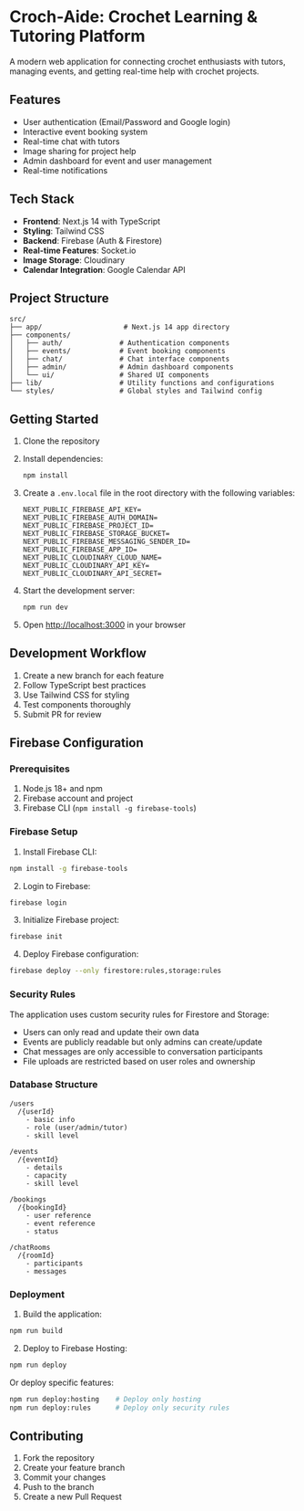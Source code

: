 # Croch-Aide: Crochet Learning & Tutoring Platform

A modern web application for connecting crochet enthusiasts with tutors, managing events, and getting real-time help with crochet projects.

## Features

- User authentication (Email/Password and Google login)
- Interactive event booking system
- Real-time chat with tutors
- Image sharing for project help
- Admin dashboard for event and user management
- Real-time notifications

## Tech Stack

- **Frontend**: Next.js 14 with TypeScript
- **Styling**: Tailwind CSS
- **Backend**: Firebase (Auth & Firestore)
- **Real-time Features**: Socket.io
- **Image Storage**: Cloudinary
- **Calendar Integration**: Google Calendar API

## Project Structure

```
src/
├── app/                    # Next.js 14 app directory
├── components/            
│   ├── auth/              # Authentication components
│   ├── events/            # Event booking components
│   ├── chat/              # Chat interface components
│   ├── admin/             # Admin dashboard components
│   └── ui/                # Shared UI components
├── lib/                   # Utility functions and configurations
└── styles/                # Global styles and Tailwind config

```

## Getting Started

1. Clone the repository
2. Install dependencies:
   ```bash
   npm install
   ```

3. Create a `.env.local` file in the root directory with the following variables:
   ```
   NEXT_PUBLIC_FIREBASE_API_KEY=
   NEXT_PUBLIC_FIREBASE_AUTH_DOMAIN=
   NEXT_PUBLIC_FIREBASE_PROJECT_ID=
   NEXT_PUBLIC_FIREBASE_STORAGE_BUCKET=
   NEXT_PUBLIC_FIREBASE_MESSAGING_SENDER_ID=
   NEXT_PUBLIC_FIREBASE_APP_ID=
   NEXT_PUBLIC_CLOUDINARY_CLOUD_NAME=
   NEXT_PUBLIC_CLOUDINARY_API_KEY=
   NEXT_PUBLIC_CLOUDINARY_API_SECRET=
   ```

4. Start the development server:
   ```bash
   npm run dev
   ```

5. Open [http://localhost:3000](http://localhost:3000) in your browser

## Development Workflow

1. Create a new branch for each feature
2. Follow TypeScript best practices
3. Use Tailwind CSS for styling
4. Test components thoroughly
5. Submit PR for review

## Firebase Configuration

### Prerequisites
1. Node.js 18+ and npm
2. Firebase account and project
3. Firebase CLI (`npm install -g firebase-tools`)

### Firebase Setup
1. Install Firebase CLI:
```bash
npm install -g firebase-tools
```

2. Login to Firebase:
```bash
firebase login
```

3. Initialize Firebase project:
```bash
firebase init
```

4. Deploy Firebase configuration:
```bash
firebase deploy --only firestore:rules,storage:rules
```

### Security Rules
The application uses custom security rules for Firestore and Storage:
- Users can only read and update their own data
- Events are publicly readable but only admins can create/update
- Chat messages are only accessible to conversation participants
- File uploads are restricted based on user roles and ownership

### Database Structure
```
/users
  /{userId}
    - basic info
    - role (user/admin/tutor)
    - skill level

/events
  /{eventId}
    - details
    - capacity
    - skill level

/bookings
  /{bookingId}
    - user reference
    - event reference
    - status

/chatRooms
  /{roomId}
    - participants
    - messages
```

### Deployment
1. Build the application:
```bash
npm run build
```

2. Deploy to Firebase Hosting:
```bash
npm run deploy
```

Or deploy specific features:
```bash
npm run deploy:hosting    # Deploy only hosting
npm run deploy:rules      # Deploy only security rules
```

## Contributing

1. Fork the repository
2. Create your feature branch
3. Commit your changes
4. Push to the branch
5. Create a new Pull Request
